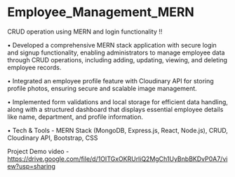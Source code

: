 # Employee_Management_MERN
CRUD operation using MERN and login functionality !!

• Developed a comprehensive MERN stack application with
secure login and signup functionality, enabling administrators
to manage employee data through CRUD operations, including
adding, updating, viewing, and deleting employee records.

• Integrated an employee profile feature with Cloudinary API for
storing profile photos, ensuring secure and scalable image
management.

• Implemented form validations and local storage for efficient
data handling, along with a structured dashboard that displays
essential employee details like name, department, and profile
information.

• Tech & Tools - MERN Stack (MongoDB, Express.js, React,
Node.js), CRUD, Cloudinary API, Bootstrap, CSS

Project Demo video - https://drive.google.com/file/d/1OITGxOKRUrliQ2MgCh1UyBnbBKDvP0A7/view?usp=sharing
